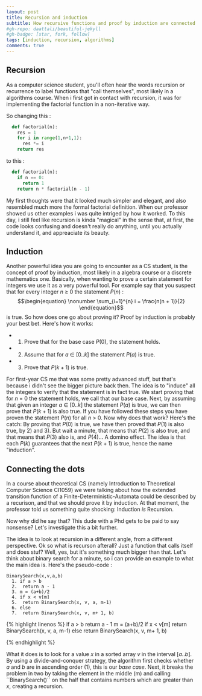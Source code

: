 ```yaml
---
layout: post
title: Recursion and induction
subtitle: How recursive functions and proof by induction are connected.
#gh-repo: daattali/beautiful-jekyll
#gh-badge: [star, fork, follow]
tags: [induction, recursion, algorithms]
comments: true
---
```

## Recursion
As a computer science student, you'll often hear the words recursion or recurrence to label functions that "call themselves", most likely in a algorithms course. When i first got in contact with recursion, it was for implementing the factorial function in a non-iterative way.

So changing this :

```python
  def factorial(n):
    res = 1
    for i in range(1,n+1,1):
      res *= i
    return res
```
to this :
```python
  def factorial(n):
    if n == 0:
      return 1
    return n * factorial(n - 1)
```
My first thoughts were that it looked much simpler and elegant, and also resembled much more the formal factorial definition.
When our professor showed us other examples i was quite intriged by how it worked. To this day, i still feel like recursion is kinda "magical" in the sense that, at first, the code looks confusing and doesn't really do anything, until you actually understand it, and appreaciate its beauty.

## Induction
Another powerful idea you are going to encounter as a CS student, is the concept of proof by induction, most likely in a algebra course or a discrete mathematics one.
Basically, when wanting to prove a certain statement for integers we use it as a very powerful tool. For example say that you suspect that for every integer $n$ $\geq$ $0$ the statement $P(n)$ :
$$\begin{equation}
  \nonumber
  \sum_{i=1}^{n} i = \frac{n(n + 1)}{2}
\end{equation}$$ is true.
So how does one go about proving it? Proof by induction is probably your best bet. Here's how it works:

* 1) Prove that for the base case $P(0)$, the statement holds.
* 2) Assume that for $a$ $\in$ $[0..k]$ the statement $P(a)$ is true.
* 3) Prove that $P(k+1)$ is true.

For first-year CS me that was some pretty advanced stuff, but that's because i didn't see the bigger picture back then. The idea is to "induce" all the integers to verify that the statement is in fact true. We start proving that for $n$ $=$ $0$ the statement holds, we call that our base case. Next, by assuming that given an integer $a$ $\in$ $[0..k]$ the statement $P(a)$ is true, we can then prove that $P(k+1)$ is also true. If you have followed these steps you have proven the statement $P(n)$ for all $n$ $>$ $0$. Now why does that work? Here's the catch: By proving that $P(0)$ is true, we have then proved that $P(1)$ is also true, by 2) and 3). But wait a minute, that means that $P(2)$ is also true, and that means that $P(3)$ also is, and $P(4)$... A domino effect. The idea is that each $P(k)$ guarantees that the next $P(k+1)$ is true, hence the name "induction".

## Connecting the dots

In a course about theoretical CS (namely Introduction to Theoretical Computer Science CI1059) we were talking about how the extended transition function of a Finite-Deterministic-Automata could be described by a recurison, and that we should prove it by induction. At that moment, the professor told us something quite shocking: Induction *is* Recursion.

Now why did he say that? This dude with a Phd gets to be paid to say nonsense? Let's investigate this a bit further.

The idea is to look at recursion in a different angle, from a different perspective. Ok so what is recurson afterall? Just a function that calls itself and does stuf? Well, yes, but it's something much bigger than that.
Let's think about binary search for a minute, so i can provide an example to what the main idea is. Here's the pseudo-code :

```
BinarySearch(x,v,a,b)
  1. if a > b
  2.  return a - 1
  3. m = (a+b)/2
  4. if x < v[m]
  5.  return BinarySearch(x, v, a, m-1)
  6. else
  7.  return BinarySearch(x, v, m+ 1, b)
```
{% highlight linenos %}
 if a > b
  return a - 1
 m = (a+b)/2
 if x < v[m]
  return BinarySearch(x, v, a, m-1)
 else
  return BinarySearch(x, v, m+ 1, b)

{% endhighlight %}

What it does is to look for a value $x$ in a sorted array $v$ in the interval $[a..b]$. By using a divide-and-conquer strategy, the algorithm first checks whether $a$ and $b$ are in ascending order (1), this is our *base case*. Next, it breaks the problem in two by taking the element in the middle (m) and calling ´´BinarySearch()´´ on the half that contains numbers which are greater than $x$, creating a recursion.   
